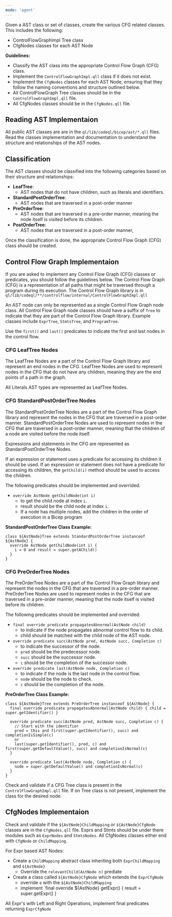 ```yaml
---
mode: 'agent'
---
```


Given a AST class or set of classes, create the various CFG related classes.
This includes the following:
- ControlFlowGraphImpl Tree class
- CfgNodes classes for each AST Node

**Guidelines:**

- Classify the AST class into the appropriate Control Flow Graph (CFG) class.
- Implement the `ControlFlowGraphImpl.qll` class if it does not exist.
- Implement the `CfgNodes` classes for each AST Node, ensuring that they follow the naming conventions and structure outlined below.
- All ControlFlowGraph Tree classes should be in the `ControlFlowGraphImpl.qll` file.
- All CfgNodes classes should be in the `CfgNodes.qll` file.

## Reading AST Implementaion

All public AST classes are are in the `ql/lib/codeql/bicep/ast/*.qll` files.
Read the classes implementation and documentation to understand the structure and relationships of the AST nodes.

## Classification

The AST classes should be classified into the following categories based on their structure and relationships:

- **LeafTree**:
  - AST nodes that do not have children, such as literals and identifiers.
- **StandardPostOrderTree**:
  - AST nodes that are traversed in a post-order manner
- **PreOrderTree**:
  - AST nodes that are traversed in a pre-order manner, meaning the node itself is visited before its children.
- **PostOrderTree**:
  - AST nodes that are traversed in a post-order manner,

Once the classification is done, the appropriate Control Flow Graph (CFG) class should be created.

## Control Flow Graph Implementaion

If you are asked to implement any Control Flow Graph (CFG) classes or predicates, you should follow the guidelines below.
The Control Flow Graph (CFG) is a representation of all paths that might be traversed through a program during its execution.
The Control Flow Graph library is in `ql/lib/codeql/**/controlflow/internal/ControlFlowGraphImpl.qll`

An AST node can only be represented as a single Control Flow Graph node class.
All Control Flow Graph node classes should have a suffix of `Tree` to indicate that they are part of the Control Flow Graph library.
Example classes include `ExprTree`, `StmtsTree`, and `ProgramTree`.

Use the `first()` and `last()` predicates to indicate the first and last nodes in the control flow.

### CFG LeafTree Nodes

The LeafTree Nodes are a part of the Control Flow Graph library and represent an end nodes in the CFG.
LeafTree Nodes are used to represent nodes in the CFG that do not have any children, meaning they are the end points of a path in the graph.

All Literals AST types are represented as LeafTree Nodes.

### CFG StandardPostOrderTree Nodes

The StandardPostOrderTree Nodes are a part of the Control Flow Graph library and represent the nodes in the CFG that are traversed in a post-order manner.
StandardPostOrderTree Nodes are used to represent nodes in the CFG that are traversed in a post-order manner, meaning that the children of a node are visited before the node itself.

Expressions and statements in the CFG are represented as StandardPostOrderTree Nodes.

If an expression or statement uses a predicate for accessing its children it should be used.
If an expression or statement does not have a predicate for accessing its children, the `getChild(i)` method should be used to access the children.

The following predicates should be implemented and overrided:
- `override AstNode getChildNode(int i)`
  - to get the child node at index `i`.
  - result should be the child node at index `i`.
  - If a node has multiple nodes, add the children in the order of execution in a Bicep program

**StandardPostOrderTree Class Example:**

```codeql
class ${AstNode}Tree extends StandardPostOrderTree instanceof ${AstNode} {
  override AstNode getChildNode(int i) {
    i = 0 and result = super.getAChild()
  }
}
```

### CFG PreOrderTree Nodes

The PreOrderTree Nodes are a part of the Control Flow Graph library and represent the nodes in the CFG that are traversed in a pre-order manner.
PreOrderTree Nodes are used to represent nodes in the CFG that are traversed in a pre-order manner, meaning that the node itself is visited before its children.

The following predicates should be implemented and overrided:

- `final override predicate propagatesAbnormal(AstNode child)`
  - to indicate if the node propagates abnormal control flow to its child.
  - child should be matched with the child node of the AST node.
- `override predicate succ(AstNode pred, AstNode succ, Completion c)`
  - to indicate the successor of the node.
  - `pred` should be the predecessor node.
  - `succ` should be the successor node.
  - `c` should be the completion of the successor node.
- `override predicate last(AstNode node, Completion c)`
  - to indicate if the node is the last node in the control flow.
  - `node` should be the node to check.
  - `c` should be the completion of the node.

**PreOrderTree Class Example:**

```codeql
class ${AstNode}Tree extends PreOrderTree instanceof ${AstNode} {
  final override predicate propagatesAbnormal(AstNode child) { child = super.getIdentifier() }

  override predicate succ(AstNode pred, AstNode succ, Completion c) {
    // Start with the identifier
    pred = this and first(super.getIdentifier(), succ) and completionIsSimple(c)
    or
    last(super.getIdentifier(), pred, c) and first(super.getDefaultValue(), succ) and completionIsNormal(c)
  }

  override predicate last(AstNode node, Completion c) {
    node = super.getDefaultValue() and completionIsNormal(c)
  }
}
```

Check and validate if a CFG Tree class is present in the `ControlFlowGraphImpl.qll` file.
If on Tree class is not present, implement the class for the desired node.

## CfgNodes Implementaion

Check and validate if the `${AstNode}ChildMapping` or `${AstNode}CfgNode` classes are in the `CfgNodes.qll` file.
Exprs and Stmts should be under there modules such as `ExprNodes` and `StmtsNodes`. 
All CfgNodes classes either end with `CfgNode` or `ChildMapping`.

For Expr based AST Nodes:
- Create a `ChildMapping` abstract class inheriting both `ExprChildMapping` and `${AstNode}`
  - Override the `relevantChild(AstNode n)` prediate
- Create a class called `${AstNode}CfgNode` which extends the `ExprCfgNode`
  - override `e` with the `${AstNode}ChildMapping`
  - implement `final override ${AstNode} getExpr() { result = super.getExpr() }

All Expr's with Left and Right Operations, implement final predicates returning `ExprCfgNode`
